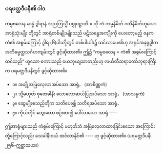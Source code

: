 ### ပရမတ္ထဒီပနီ၏ ဝါဒ

ကမ္မဗလေန ဆန္နံ ဒွါရာနံ အညတြသ္မိံ ပစ္စုပဋ္ဌာတိ = ထို ကံ ကမ္မနိမိတ် ဂတိနိမိတ်ဟူသော အာရုံသုံးမျိုး တို့တွင် အာရုံတစ်မျိုးမျိုးသည် ပဋိသန္ဓေအကျိုးကို ပေးတော့မည့် ဇနကကံ၏ အစွမ်းကြောင့် ဒွါရ (၆)ပါးတို့တွင် တစ်ပါးပါး၌ ထင်လာပေ၏ဟု အရှင်အနုရုဒ္ဓါက အဘိဓမ္မတ္ထသင်္ဂဟကျမ်းတွင် ဖွင့်ဆိုထား၏။ 
ဤ၌ “ကမ္မဗလေန = ကံ၏ အစွမ်းကြောင့် ထင်သည်” ဟူသော စကားသည် ယေဘုယျသာတည်းဟု လယ်တီဆရာတော်ဘုရားကြီးက ပရမတ္ထဒီပနီတွင် ဖွင့်ဆိုထား၏။

- ၁။ အချို့အမြဲလေ့လာအပ်သော အာရုံ， (အာစိဏ္ဏကံ)
- ၂။ သို့မဟုတ် စုတေခါနီး လောလောဆယ်ပြုအပ်သော အာရုံ， (အာသန္နကံ)
- ၃။ ဆွေမျိုးစသည်တို့က သတိပေး၍ သတိရအပ်သော အာရုံ，
- ၄။ ကိုယ်တိုင် တွေးတော စဉ်းစား၍ ပေါ်လာသော အာရုံ ----

ဤအာရုံများသည် ကံစွမ်းကြောင့် မဟုတ်ဘဲ အမြဲလေ့လာထားခြင်းစသော အကြောင်းတို့ကြောင့်လည်း သေခါနီးဝယ် ထင်လာနိုင်၏ ---- ဟု ဖွင့်ဆိုထား၏။ (ပရမတ္ထဒီပနီ၊၂၅၆-ဣစ္ဆာသယ။)